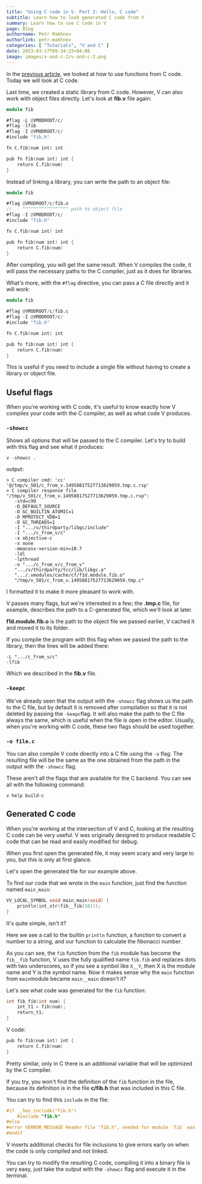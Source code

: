 ```yaml
---
title: "Using C code in V. Part 2: Hello, C code"
subtitle: Learn how to look generated C code from V
summary: Learn how to use C code in V
page: Blog
authorname: Petr Makhnev
authorlink: petr-makhnev
categories: [ "Tutorials", "V and C" ]
date: 2023-03-17T09:34:23+04:00
image: images/v-and-c-2/v-and-c-2.png
---
```


In the [previous article](/c-from-v-1), we looked at how to use functions from C code. Today we
will look at C code.

Last time, we created a static library from C code. However, V can also work
with object files directly.
Let's look at **fib.v** file again:

```v
module fib

#flag -L @VMODROOT/c/
#flag -lfib
#flag -I @VMODROOT/c/
#include "fib.h"

fn C.fib(num int) int

pub fn fib(num int) int {
	return C.fib(num)
}
```

Instead of linking a library, you can write the path to an object file:

```v
module fib

#flag @VMODROOT/c/fib.o
//    ^^^^^^^^^^^^^^^^^ path to object file
#flag -I @VMODROOT/c/
#include "fib.h"

fn C.fib(num int) int

pub fn fib(num int) int {
	return C.fib(num)
}
```

After compiling, you will get the same result. When V compiles the code, it will
pass the necessary paths to the C compiler, just as it does for libraries.

What's more, with the `#flag` directive, you can pass a C file directly and it
will work:

```v
module fib

#flag @VMODROOT/c/fib.c
#flag -I @VMODROOT/c/
#include "fib.h"

fn C.fib(num int) int

pub fn fib(num int) int {
	return C.fib(num)
}
```

This is useful if you need to include a single file without having to create a
library or object file.

## Useful flags

When you're working with C code, it's useful to know exactly how V compiles your
code with the C compiler, as well as what code V produces.

### `-showcc`

Shows all options that will be passed to the C compiler.
Let's try to build with this flag and see what it produces:

```
v -showcc .
```

output:

```
> C compiler cmd: 'cc' '@/tmp/v_501/c_from_v.14958817527713629059.tmp.c.rsp'
> C compiler response file "/tmp/v_501/c_from_v.14958817527713629059.tmp.c.rsp":
   -std=c99
   -D_DEFAULT_SOURCE
   -D GC_BUILTIN_ATOMIC=1
   -D MPROTECT_VDB=1
   -D GC_THREADS=1
   -I ".../v/thirdparty/libgc/include"
   -I ".../c_from_v/c"
   -x objective-c
   -x none
   -mmacosx-version-min=10.7
   -ldl
   -lpthread
   -o ".../c_from_v/c_from_v"
   ".../v/thirdparty/tcc/lib/libgc.a"
   ".../.vmodules/cache/cf/f1d.module.fib.o"
   "/tmp/v_501/c_from_v.14958817527713629059.tmp.c"
```

I formatted it to make it more pleasant to work with.

V passes many flags, but we're interested in a few; the **.tmp.c** file, for
example, describes the path to a C-generated file, which we'll look at later.

**f1d.module.fib.o** is the path to the object file we passed earlier, V cached
it and moved it to its folder.

If you compile the program with this flag when we passed the path to the
library, then the lines will be added there:

```
-L ".../c_from_v/c"
-lfib
```

Which we described in the **fib.v** file.

### `-keepc`

We've already seen that the output with the `-showcc` flag shows us the path to
the C file, but by default it is removed after compilation so that it is not
deleted by passing the `-keepc`flag.
It will also make the path to the C file always the same, which is useful when
the file is open in the editor.
Usually, when you're working with C code, these two flags should be used
together.

### `-o file.c`

You can also compile V code directly into a C file using the `-o` flag. The
resulting file will be the same as the one obtained from the path in the output
with the `-showcc` flag.

These aren't all the flags that are available for the C backend.
You can see all with the following command:

```
v help build-c
```

## Generated C code

When you're working at the intersection of V and C, looking at the resulting C
code can be very useful. V was originally designed to produce readable C code
that can be read and easily modified for debug.

When you first open the generated file, it may seem scary and very large to you,
but this is only at first glance.

Let's open the generated file for our example above.

To find our code that we wrote in the `main` function, just find the function
named `main_main`:

```c
VV_LOCAL_SYMBOL void main_main(void) {
	println(int_str(fib__fib(10)));
}
```

It's quite simple, isn't it?

Here we see a call to the builtin `println` function, a function to convert a
number to a string, and our function to calculate the fibonacci number.

As you can see, the `fib` function from the `fib` module has become
the `fib__fib` function, V uses the fully qualified name `fib.fib` and replaces
dots with two underscores, so if you see a symbol like `X__Y`, then X is the
module name and Y is the symbol name. Now it makes sense why the `main` function
from `main`module became `main__main` doesn't it?

Let's see what code was generated for the `fib` function:

```c
int fib_fib(int num) {
	int_t1 = fib(num);
	return_t1;
}
```

V code:

```v
pub fn fib(num int) int {
	return C.fib(num)
}
```

Pretty similar, only in C there is an additional variable that will be optimized
by the C compiler.

If you try, you won't find the definition of the `fib` function in the file,
because its definition is in the file **c/fib.h** that was included in this C
file.

You can try to find this `include` in the file:

```c
#if __has_include("fib.h")
	#include "fib.h"
#else
#error VERROR_MESSAGE Header file "fib.h", needed for module `fib` was not found. Please install the corresponding development headers.
#endif
```

V inserts additional checks for file inclusions to give errors early on when the
code is only compiled and not linked.

You can try to modify the resulting C code, compiling it into a binary file is
very easy, just take the output with the `-showcc` flag and execute it in the
terminal.
